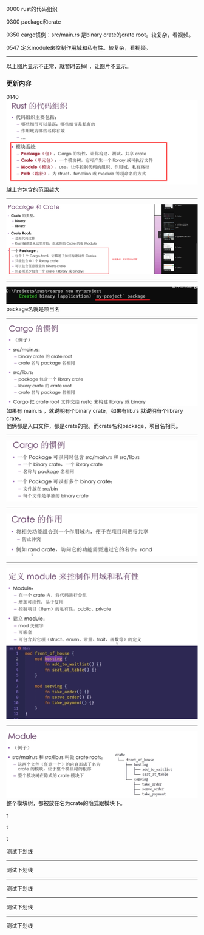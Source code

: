0000 rust的代码组织
[](https://github.com/playdog-io/note-rust-yx/blob/main/ph/QQ%E6%88%AA%E5%9B%BE20210704183020.png)

0300 package和crate

[](https://github.com/playdog-io/note-rust-yx/blob/main/ph/QQ%E6%88%AA%E5%9B%BE20210704183415.png)

0350 cargo惯例：src/main.rs 是binary crate的crate root。较复杂，看视频。

0547 定义module来控制作用域和私有性。较复杂，看视频。

----
以上图片显示不正常，就暂时去掉! ，让图片不显示。
### 更新内容
0140
![](images/2021-07-09-16-02-11.png)
越上方包含的范围越大

---
![](images/2021-07-09-16-07-19.png)

---
![](images/2021-07-09-16-08-20.png)
package名就是项目名

---
![](images/2021-07-09-16-13-26.png)
如果有 main.rs ，就说明有个binary crate，如果有lib.rs 就说明有个library crate。  
他俩都是入口文件，都是crate的根。而crate名和package，项目名相同。

---
![](images/2021-07-09-16-15-23.png)

---
![](images/2021-07-09-16-17-01.png)

---
![](images/2021-07-09-16-21-31.png)
![](images/2021-07-09-16-23-21.png)

***
![](images/2021-07-09-16-25-15.png)
整个模块树，都被放在名为crate的隐式跟模块下。



t

t

t

测试下划线

---
测试下划线

---
测试下划线
***
测试下划线
***
测试下划线